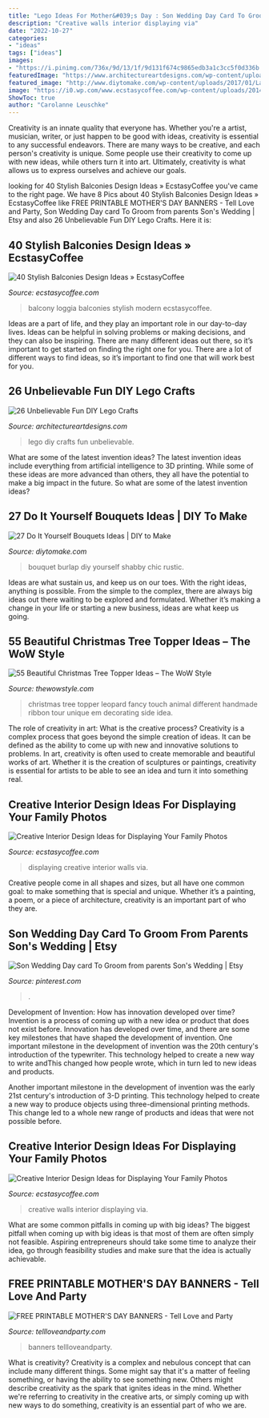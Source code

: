 ```yaml
---
title: "Lego Ideas For Mother&#039;s Day : Son Wedding Day Card To Groom From Parents Son&#039;s Wedding"
description: "Creative walls interior displaying via"
date: "2022-10-27"
categories:
- "ideas"
tags: ["ideas"]
images:
- "https://i.pinimg.com/736x/9d/13/1f/9d131f674c9865edb3a1c3cc5f0d336b.jpg"
featuredImage: "https://www.architectureartdesigns.com/wp-content/uploads/2014/02/24-630x838.jpg"
featured_image: "http://www.diytomake.com/wp-content/uploads/2017/01/Large-Burlap-Bouquet.jpg"
image: "https://i0.wp.com/www.ecstasycoffee.com/wp-content/uploads/2014/12/263.jpg"
ShowToc: true
author: "Carolanne Leuschke"
---
```



Creativity is an innate quality that everyone has. Whether you're a artist, musician, writer, or just happen to be good with ideas, creativity is essential to any successful endeavors. There are many ways to be creative, and each person's creativity is unique. Some people use their creativity to come up with new ideas, while others turn it into art. Ultimately, creativity is what allows us to express ourselves and achieve our goals.

	

		
looking for 40 Stylish Balconies Design Ideas » EcstasyCoffee you've came to the right page. We have 8 Pics about 40 Stylish Balconies Design Ideas » EcstasyCoffee like FREE PRINTABLE MOTHER&#039;S DAY BANNERS - Tell Love and Party, Son Wedding Day card To Groom from parents Son&#039;s Wedding | Etsy and also 26 Unbelievable Fun DIY Lego Crafts. Here it is:
		
    
## 40 Stylish Balconies Design Ideas » EcstasyCoffee

<img loading=lazy src="https://i2.wp.com/www.ecstasycoffee.com/wp-content/uploads/2016/10/loggia-balcony-9.jpg?resize=750%2C1120" onerror="this.onerror=null;this.src='https://tse3.mm.bing.net/th?id=OIP.AUWjjjyDNAG97bnQhWJzPgHaLD&amp;pid=15.1';" alt="40 Stylish Balconies Design Ideas » EcstasyCoffee">

_Source: ecstasycoffee.com_

>balcony loggia balconies stylish modern ecstasycoffee. 

	

Ideas are a part of life, and they play an important role in our day-to-day lives. Ideas can be helpful in solving problems or making decisions, and they can also be inspiring. There are many different ideas out there, so it’s important to get started on finding the right one for you. There are a lot of different ways to find ideas, so it’s important to find one that will work best for you.

    
## 26 Unbelievable Fun DIY Lego Crafts

<img loading=lazy src="https://www.architectureartdesigns.com/wp-content/uploads/2014/02/24-630x838.jpg" onerror="this.onerror=null;this.src='https://tse1.mm.bing.net/th?id=OIP.gP427ZwGDu4ZSNnsd5yzVwHaJ2&amp;pid=15.1';" alt="26 Unbelievable Fun DIY Lego Crafts">

_Source: architectureartdesigns.com_

>lego diy crafts fun unbelievable. 

	

What are some of the latest invention ideas?
The latest invention ideas include everything from artificial intelligence to 3D printing. While some of these ideas are more advanced than others, they all have the potential to make a big impact in the future. So what are some of the latest invention ideas?

    
## 27 Do It Yourself Bouquets Ideas | DIY To Make

<img loading=lazy src="http://www.diytomake.com/wp-content/uploads/2017/01/Large-Burlap-Bouquet.jpg" onerror="this.onerror=null;this.src='https://tse2.mm.bing.net/th?id=OIP.UTp53G9ujeeuJuec9l8SNQHaJ4&amp;pid=15.1';" alt="27 Do It Yourself Bouquets Ideas | DIY to Make">

_Source: diytomake.com_

>bouquet burlap diy yourself shabby chic rustic. 

	

Ideas are what sustain us, and keep us on our toes. With the right ideas, anything is possible. From the simple to the complex, there are always big ideas out there waiting to be explored and formulated. Whether it’s making a change in your life or starting a new business, ideas are what keep us going.

    
## 55 Beautiful Christmas Tree Topper Ideas – The WoW Style

<img loading=lazy src="http://thewowstyle.com/wp-content/uploads/2014/11/554.jpg" onerror="this.onerror=null;this.src='https://tse4.mm.bing.net/th?id=OIP.NuZ9BB3Gbsa51AD9t2RFAQHaLG&amp;pid=15.1';" alt="55 Beautiful Christmas Tree Topper Ideas – The WoW Style">

_Source: thewowstyle.com_

>christmas tree topper leopard fancy touch animal different handmade ribbon tour unique em decorating side idea. 

	

The role of creativity in art: What is the creative process?
Creativity is a complex process that goes beyond the simple creation of ideas. It can be defined as the ability to come up with new and innovative solutions to problems. In art, creativity is often used to create memorable and beautiful works of art. Whether it is the creation of sculptures or paintings, creativity is essential for artists to be able to see an idea and turn it into something real.

    
## Creative Interior Design Ideas For Displaying Your Family Photos

<img loading=lazy src="https://i1.wp.com/www.ecstasycoffee.com/wp-content/uploads/2014/12/712.jpg" onerror="this.onerror=null;this.src='https://tse3.mm.bing.net/th?id=OIP.vM1x6QSG4sb3EjkHNeowJgHaE2&amp;pid=15.1';" alt="Creative Interior Design Ideas for Displaying Your Family Photos">

_Source: ecstasycoffee.com_

>displaying creative interior walls via. 

	

Creative people come in all shapes and sizes, but all have one common goal: to make something that is special and unique. Whether it’s a painting, a poem, or a piece of architecture, creativity is an important part of who they are.

    
## Son Wedding Day Card To Groom From Parents Son&#039;s Wedding | Etsy

<img loading=lazy src="https://i.pinimg.com/736x/9d/13/1f/9d131f674c9865edb3a1c3cc5f0d336b.jpg" onerror="this.onerror=null;this.src='https://tse3.mm.bing.net/th?id=OIP.7jpqUh43iR2ow0a1ixEPywHaJ3&amp;pid=15.1';" alt="Son Wedding Day card To Groom from parents Son&#039;s Wedding | Etsy">

_Source: pinterest.com_

>. 

	

Development of Invention: How has innovation developed over time?
Invention is a process of coming up with a new idea or product that does not exist before. Innovation has developed over time, and there are some key milestones that have shaped the development of invention. 
One important milestone in the development of invention was the 20th century's introduction of the typewriter. This technology helped to create a new way to write andThis changed how people wrote, which in turn led to new ideas and products. 

Another important milestone in the development of invention was the early 21st century's introduction of 3-D printing. This technology helped to create a new way to produce objects using three-dimensional printing methods. This change led to a whole new range of products and ideas that were not possible before.

    
## Creative Interior Design Ideas For Displaying Your Family Photos

<img loading=lazy src="https://i0.wp.com/www.ecstasycoffee.com/wp-content/uploads/2014/12/263.jpg" onerror="this.onerror=null;this.src='https://tse1.mm.bing.net/th?id=OIP.qP_1f2CN3Nuky1FkAiKc0wHaLJ&amp;pid=15.1';" alt="Creative Interior Design Ideas for Displaying Your Family Photos">

_Source: ecstasycoffee.com_

>creative walls interior displaying via. 

	

What are some common pitfalls in coming up with big ideas?
The biggest pitfall when coming up with big ideas is that most of them are often simply not feasible. Aspiring entrepreneurs should take some time to analyze their idea, go through feasibility studies and make sure that the idea is actually achievable.

    
## FREE PRINTABLE MOTHER&#039;S DAY BANNERS - Tell Love And Party

<img loading=lazy src="https://tellloveandparty.com/wp-content/uploads/2017/05/Mothers-day-DIY-gift-ideas2.jpg" onerror="this.onerror=null;this.src='https://tse2.mm.bing.net/th?id=OIP.gFbsmUIvy2jjTsZDzL7RpQHaLH&amp;pid=15.1';" alt="FREE PRINTABLE MOTHER&#039;S DAY BANNERS - Tell Love and Party">

_Source: tellloveandparty.com_

>banners tellloveandparty. 

	

What is creativity?
Creativity is a complex and nebulous concept that can include many different things. Some might say that it's a matter of feeling something, or having the ability to see something new. Others might describe creativity as the spark that ignites ideas in the mind. Whether we're referring to creativity in the creative arts, or simply coming up with new ways to do something, creativity is an essential part of who we are.

